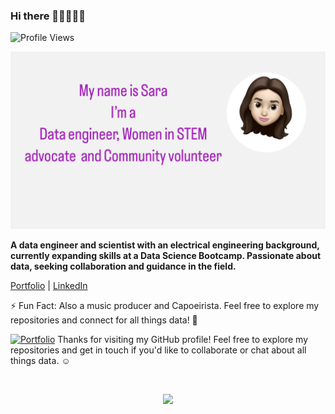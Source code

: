 ### Hi there 👋🏻👩🏻‍💻

![Profile Views](https://komarev.com/ghpvc/?username=sara-zeus)


![Profile Picture](https://github.com/sara-zeus/sara-zeus/raw/main/7A2DF9D2-B3CA-4E54-9DC3-951132006F3C%202.jpg)

**A data engineer and scientist with an electrical engineering background, currently expanding skills at a Data Science Bootcamp. Passionate about data, seeking collaboration and guidance in the field.**

[Portfolio](https://sara-zeus.github.io) | [LinkedIn](https://www.linkedin.com/in/sarasalehi7/)

⚡ Fun Fact: Also a music producer and Capoeirista. Feel free to explore my repositories and connect for all things data! 🚀

[![Portfolio](images/your-gif-filename.gif)](https://github.com/sara-zeus)
Thanks for visiting my GitHub profile! Feel free to explore my repositories and get in touch if you'd like to collaborate or chat about all things data. ☺️



<br> 

<p align="center">
  <img src="https://media.giphy.com/media/JWuBH9rCO2uZuHBFpm/giphy.gif" width="450">
</p>
  
